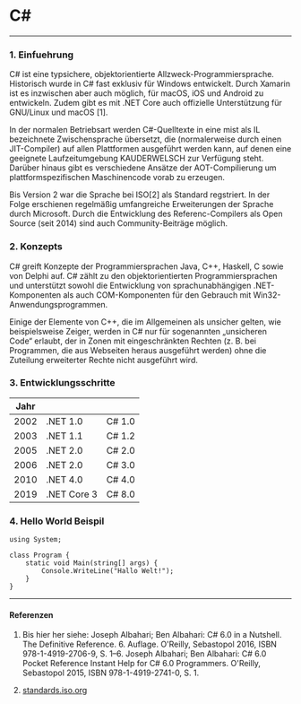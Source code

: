 # C#
-----------------------------------------------------------------

### 1. Einfuehrung 

C# ist eine typsichere, objektorientierte Allzweck-Programmiersprache. Historisch wurde in C# fast exklusiv für Windows entwickelt. Durch Xamarin ist es inzwischen aber auch möglich, für macOS, iOS und Android zu entwickeln. Zudem gibt es mit .NET Core auch offizielle Unterstützung für GNU/Linux und macOS [1].

In der normalen Betriebsart werden C#-Quelltexte in eine mist als IL bezeichnete Zwischensprache übersetzt, die (normalerweise durch einen JIT-Compiler) auf allen Plattformen ausgeführt werden kann, auf denen eine geeignete Laufzeitumgebung KAUDERWELSCH zur Verfügung steht. Darüber hinaus gibt es verschiedene Ansätze der AOT-Compilierung um plattformspezifischen Maschinencode vorab zu erzeugen.

Bis Version 2 war die Sprache bei ISO[2] als Standard regstriert. In der Folge erschienen regelmäßig umfangreiche Erweiterungen der Sprache durch Microsoft. Durch die Entwicklung des Referenc-Compilers als Open Source (seit 2014) sind auch Community-Beiträge möglich. 

### 2. Konzepts 

C# greift Konzepte der Programmiersprachen Java, C++, Haskell, C sowie von Delphi auf. C# zählt zu den objektorientierten Programmiersprachen und unterstützt sowohl die Entwicklung von sprachunabhängigen .NET-Komponenten als auch COM-Komponenten für den Gebrauch mit Win32-Anwendungsprogrammen.

Einige der Elemente von C++, die im Allgemeinen als unsicher gelten, wie beispielsweise Zeiger, werden in C# nur für sogenannten „unsicheren Code“ erlaubt, der in Zonen mit eingeschränkten Rechten (z. B. bei Programmen, die aus Webseiten heraus ausgeführt werden) ohne die Zuteilung erweiterter Rechte nicht ausgeführt wird. 

### 3. Entwicklungsschritte 

Jahr    |                   |              |
---     |   ---             |   ---
2002    |	.NET 1.0 	    |   C# 1.0 
2003 	|   .NET 1.1 	    |   C# 1.2 
2005 	|   .NET 2.0        |   C# 2.0
2006 	|   .NET 2.0        |   C# 3.0
2010 	|   .NET 4.0 	    |   C# 4.0 
2019 	|   .NET Core 3 	|   C# 8.0 

### 4. Hello World Beispil 

    using System;  

    class Program {  
        static void Main(string[] args) {  
            Console.WriteLine("Hallo Welt!");  
        }  
    }  

---
#### Referenzen 

1. Bis hier her siehe: Joseph Albahari; Ben Albahari: C# 6.0 in a Nutshell. The Definitive Reference. 6. Auflage. O'Reilly, Sebastopol 2016, ISBN 978-1-4919-2706-9, S. 1–6. Joseph Albahari; Ben Albahari: C# 6.0 Pocket Reference Instant Help for C# 6.0 Programmers. O'Reilly, Sebastopol 2015, ISBN 978-1-4919-2741-0, S. 1.

2. [standards.iso.org](http://standards.iso.org/ittf/PubliclyAvailableStandards/c042926_ISO_IEC_23270_2006(E).zip/ "http://standards.iso.org/ittf/PubliclyAvailableStandards/c042926_ISO_IEC_23270_2006(E).zip")
